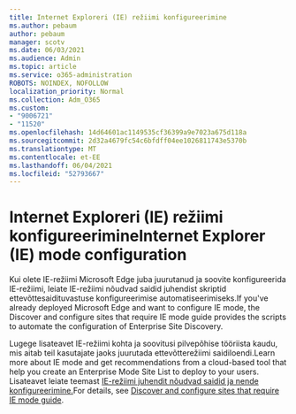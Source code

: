 ```yaml
---
title: Internet Exploreri (IE) režiimi konfigureerimine
ms.author: pebaum
author: pebaum
manager: scotv
ms.date: 06/03/2021
ms.audience: Admin
ms.topic: article
ms.service: o365-administration
ROBOTS: NOINDEX, NOFOLLOW
localization_priority: Normal
ms.collection: Adm_O365
ms.custom:
- "9006721"
- "11520"
ms.openlocfilehash: 14d64601ac1149535cf36399a9e7023a675d118a
ms.sourcegitcommit: 2d32a4679fc54c6bfdff04ee1026811743e5370b
ms.translationtype: MT
ms.contentlocale: et-EE
ms.lasthandoff: 06/04/2021
ms.locfileid: "52793667"
---
```

# <a name="internet-explorer-ie-mode-configuration"></a><span data-ttu-id="e89ee-102">Internet Exploreri (IE) režiimi konfigureerimine</span><span class="sxs-lookup"><span data-stu-id="e89ee-102">Internet Explorer (IE) mode configuration</span></span>

<span data-ttu-id="e89ee-103">Kui olete IE-režiimi Microsoft Edge juba juurutanud ja soovite konfigureerida IE-režiimi, leiate IE-režiimi nõudvad saidid juhendist skriptid ettevõttesaidituvastuse konfigureerimise automatiseerimiseks.</span><span class="sxs-lookup"><span data-stu-id="e89ee-103">If you've already deployed ‎Microsoft Edge‎ and want to configure IE mode, the Discover and configure sites that require IE mode guide provides the scripts to automate the configuration of Enterprise Site Discovery.</span></span> 

<span data-ttu-id="e89ee-104">Lugege lisateavet IE-režiimi kohta ja soovitusi pilvepõhise tööriista kaudu, mis aitab teil kasutajate jaoks juurutada ettevõtterežiimi saidiloendi.</span><span class="sxs-lookup"><span data-stu-id="e89ee-104">Learn more about IE mode and get recommendations from a cloud-based tool that help you create an Enterprise Mode Site List to deploy to your users.</span></span> <span data-ttu-id="e89ee-105">Lisateavet leiate teemast [IE-režiimi juhendit nõudvad saidid ja nende konfigureerimine.](https://admin.microsoft.com/AdminPortal/Home?#/modernonboarding/configureiemode)</span><span class="sxs-lookup"><span data-stu-id="e89ee-105">For details, see [Discover and configure sites that require IE mode guide](https://admin.microsoft.com/AdminPortal/Home?#/modernonboarding/configureiemode).</span></span>